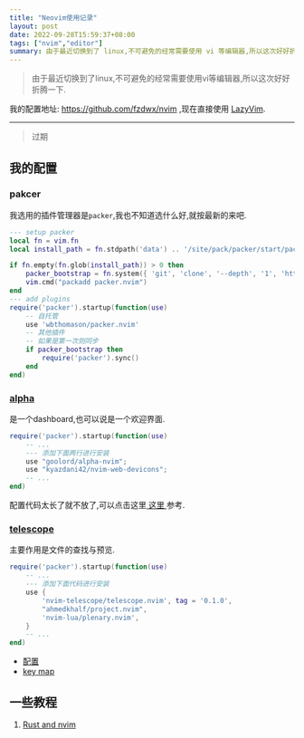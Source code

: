 ```yaml
---
title: "Neovim使用记录"
layout: post
date: 2022-09-28T15:59:37+08:00
tags: ["nvim","editor"]
summary: 由于最近切换到了 linux,不可避免的经常需要使用 vi 等编辑器,所以这次好好折腾一下.
---
```


> 由于最近切换到了linux,不可避免的经常需要使用vi等编辑器,所以这次好好折腾一下.

我的配置地址: https://github.com/fzdwx/nvim ,现在直接使用 [LazyVim](https://github.com/LazyVim/LazyVim).

---

> 过期


## 我的配置

### pakcer

我选用的插件管理器是`packer`,我也不知道选什么好,就按最新的来吧.

```lua
--- setup packer
local fn = vim.fn
local install_path = fn.stdpath('data') .. '/site/pack/packer/start/packer.nvim'

if fn.empty(fn.glob(install_path)) > 0 then
    packer_bootstrap = fn.system({ 'git', 'clone', '--depth', '1', 'https://github.com/wbthomason/packer.nvim', install_path })
    vim.cmd("packadd packer.nvim")
end
--- add plugins
require('packer').startup(function(use)
    -- 自托管
    use 'wbthomason/packer.nvim'
    -- 其他插件
    -- 如果是第一次则同步
    if packer_bootstrap then
        require('packer').sync()
    end
end)
```

### [alpha](https://github.com/goolord/alpha-nvim)

是一个dashboard,也可以说是一个欢迎界面.

```lua
require('packer').startup(function(use)
    -- ...
    --- 添加下面两行进行安装
    use "goolord/alpha-nvim";
    use "kyazdani42/nvim-web-devicons";
    -- ...
end)
```

配置代码太长了就不放了,可以点击这里[ 这里 ](https://github.com/fzdwx/nvim/blob/main/lua/config/plugins/alpha.lua)参考.

### [telescope](https://github.com/nvim-telescope/telescope.nvim)

主要作用是文件的查找与预览.

```lua
require('packer').startup(function(use)
    -- ...
    --- 添加下面代码进行安装
    use {
        'nvim-telescope/telescope.nvim', tag = '0.1.0',
        "ahmedkhalf/project.nvim",
        'nvim-lua/plenary.nvim',
    }
    -- ...
end)
```

- [配置](https://github.com/fzdwx/nvim/blob/main/lua/config/plugins/telescope.lua)
- [key map](https://github.com/fzdwx/nvim/blob/main/lua/config/key/init.lua#L34-L52)

## 一些教程

1. [Rust and nvim](https://rsdlt.github.io/posts/rust-nvim-ide-guide-walkthrough-development-debug/)

